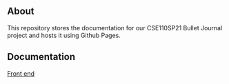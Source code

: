 ## About

This repository stores the documentation for our CSE110SP21 Bullet Journal project and hosts it using Github Pages.

## Documentation

[Front end ](./frontend/index.html)

